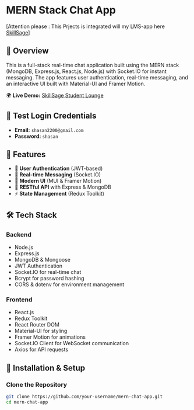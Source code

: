 # MERN Stack Chat App 
[Attention please : This Prjects is integrated will my LMS-app here [SkillSage](https://skillsage-6v3g.onrender.com)]

## 📌 Overview

This is a full-stack real-time chat application built using the MERN stack (MongoDB, Express.js, React.js, Node.js) with Socket.IO for instant messaging. The app features user authentication, real-time messaging, and an interactive UI built with Material-UI and Framer Motion.

🌍 **Live Demo:** [SkillSage Student Lounge](https://skillsage-6v3g.onrender.com/student-lounge)

## 🔐 Test Login Credentials  

- **Email:** `shasan2200@gmail.com`  
- **Password:** `shasan`  

## 🚀 Features

- 🔐 **User Authentication** (JWT-based)
- 💬 **Real-time Messaging** (Socket.IO)
- 🎨 **Modern UI** (MUI & Framer Motion)
- 📡 **RESTful API** with Express & MongoDB
- ⚡ **State Management** (Redux Toolkit)

## 🛠️ Tech Stack

### **Backend**
- Node.js
- Express.js
- MongoDB & Mongoose
- JWT Authentication
- Socket.IO for real-time chat
- Bcrypt for password hashing
- CORS & dotenv for environment management

### **Frontend**
- React.js
- Redux Toolkit
- React Router DOM
- Material-UI for styling
- Framer Motion for animations
- Socket.IO Client for WebSocket communication
- Axios for API requests

## 🔧 Installation & Setup

### Clone the Repository
```bash
git clone https://github.com/your-username/mern-chat-app.git
cd mern-chat-app

